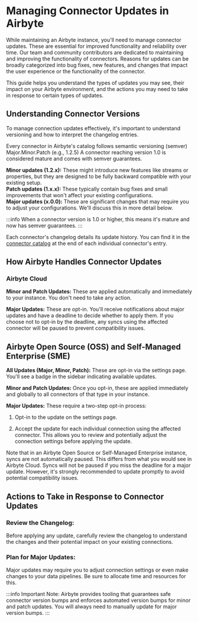 # Managing Connector Updates in Airbyte

While maintaining an Airbyte instance, you'll need to manage connector updates. These are essential for improved functionality and reliability over time. Our team and community contributors are dedicated to maintaining and improving the functionality of connectors. Reasons for updates can be broadly categorized into bug fixes, new features, and changes that impact the user experience or the functionality of the connector.

This guide helps you understand the types of updates you may see, their impact on your Airbyte environment, and the actions you may need to take in response to certain types of updates.

## Understanding Connector Versions 
To manage connection updates effectively, it's important to understand versioning and how to interpret the changelog entries. 

Every connector in Airbyte's catalog follows semantic versioning (semver)
Major.Minor.Patch (e.g., 1.2.5)
A connector reaching version 1.0 is considered mature and comes with semver guarantees. 

**Minor updates (1.2.x):** These might introduce new features like streams or properties, but they are designed to be fully backward compatible with your existing setup.<br/>
**Patch updates (1.x.x):** These typically contain bug fixes and small improvements that won't affect your existing configurations.<br/>
**Major updates (x.0.0):** These are significant changes that may require you to adjust your configurations. We'll discuss this in more detail below.<br/>

:::info
When a connector version is 1.0 or higher, this means it's mature and now has semver guarantees.
:::

Each connector's changelog details its update history. You can find it in the [connector catalog](../integrations/) at the end of each individual connector's entry.

<!-- maybe insert Arcade clip navigating to changelog and toggling it open for revew -->

## How Airbyte Handles Connector Updates

### Airbyte Cloud
**Minor and Patch Updates:** These are applied automatically and immediately to your instance. You don't need to take any action.

**Major Updates:** These are opt-in. You'll receive notifications about major updates and have a deadline to decide whether to apply them. If you choose not to opt-in by the deadline, any syncs using the affected connector will be paused to prevent compatibility issues.

<!-- Can I find a screenshot for something in cloud requiring attention and showing a deadline? -->


## Airbyte Open Source (OSS) and Self-Managed Enterprise (SME)
**All Updates (Major, Minor, Patch):** These are opt-in via the settings page. You'll see a badge in the sidebar indicating available updates.

**Minor and Patch Updates:** Once you opt-in, these are applied immediately and globally to all connectors of that type in your instance.

**Major Updates:** These require a two-step opt-in process:
1. Opt-in to the update on the settings page.

2. Accept the update for each individual connection using the affected connector. This allows you to review and potentially adjust the connection settings before applying the update.

Note that in an Airbyte Open Source or Self-Managed Enterprise instance, syncs are not automatically paused. This differs from what you would see in Airbyte Cloud. Syncs will not be paused if you miss the deadline for a major update. However, it's strongly recommended to update promptly to avoid potential compatibility issues.

<!-- Maybe a short clip from arcade showing opt-in and updating -->

## Actions to Take in Response to Connector Updates

### Review the Changelog: 
Before applying any update, carefully review the changelog to understand the changes and their potential impact on your existing connections.

### Plan for Major Updates: 
Major updates may require you to adjust connection settings or even make changes to your data pipelines. Be sure to allocate time and resources for this.

:::info
Important Note: Airbyte provides tooling that guarantees safe connector version bumps and enforces automated version bumps for minor and patch updates.  You will always need to manually update for major version bumps.
:::

<!-- review this tomorrow and look for one or two places I could add a screenshot or video -->

<!-- question about RBAC, who is able to opt in?  -->
